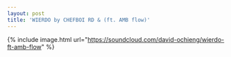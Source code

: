 ```yaml
---
layout: post
title: 'WIERDO by CHEFBOI RD & (ft. AMB flow)'
---
```


{% include image.html url="https://soundcloud.com/david-ochieng/wierdo-ft-amb-flow" %}
